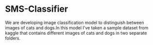 # SMS-Classifier
We are developing image classification model to distinguish between images of cats and dogs.In this model I've taken a sample dataset from kaggle that contains different images of cats and dogs in two separate folders.
